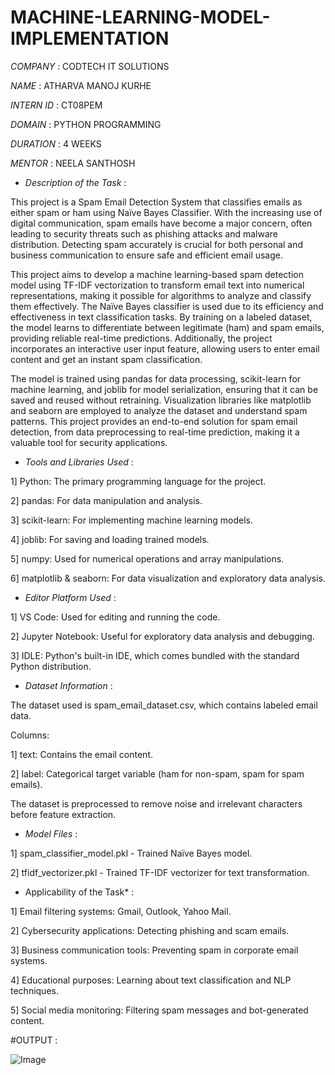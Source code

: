 # MACHINE-LEARNING-MODEL-IMPLEMENTATION

*COMPANY* : CODTECH IT SOLUTIONS

*NAME* : ATHARVA MANOJ KURHE

*INTERN ID* : CT08PEM

*DOMAIN* : PYTHON PROGRAMMING

*DURATION* : 4 WEEKS

*MENTOR* : NEELA SANTHOSH

* *Description of the Task* :

This project is a Spam Email Detection System that classifies emails as either spam or ham using Naïve Bayes Classifier. With the increasing use of digital communication, spam emails have become a major concern, often leading to security threats such as phishing attacks and malware distribution. Detecting spam accurately is crucial for both personal and business communication to ensure safe and efficient email usage.

This project aims to develop a machine learning-based spam detection model using TF-IDF vectorization to transform email text into numerical representations, making it possible for algorithms to analyze and classify them effectively. The Naïve Bayes classifier is used due to its efficiency and effectiveness in text classification tasks. By training on a labeled dataset, the model learns to differentiate between legitimate (ham) and spam emails, providing reliable real-time predictions. Additionally, the project incorporates an interactive user input feature, allowing users to enter email content and get an instant spam classification.

The model is trained using pandas for data processing, scikit-learn for machine learning, and joblib for model serialization, ensuring that it can be saved and reused without retraining. Visualization libraries like matplotlib and seaborn are employed to analyze the dataset and understand spam patterns. This project provides an end-to-end solution for spam email detection, from data preprocessing to real-time prediction, making it a valuable tool for security applications.

* *Tools and Libraries Used* : 

1] Python: The primary programming language for the project.

2] pandas: For data manipulation and analysis.

3] scikit-learn: For implementing machine learning models.

4] joblib: For saving and loading trained models.

5] numpy: Used for numerical operations and array manipulations.

6] matplotlib & seaborn: For data visualization and exploratory data analysis.

* *Editor Platform Used* :

1] VS Code: Used for editing and running the code.

2] Jupyter Notebook: Useful for exploratory data analysis and debugging.

3] IDLE: Python's built-in IDE, which comes bundled with the standard Python distribution.

* *Dataset Information* :

The dataset used is spam_email_dataset.csv, which contains labeled email data.

Columns:

1] text: Contains the email content.

2] label: Categorical target variable (ham for non-spam, spam for spam emails).

The dataset is preprocessed to remove noise and irrelevant characters before feature extraction.

* *Model Files* :

1] spam_classifier_model.pkl - Trained Naïve Bayes model.

2] tfidf_vectorizer.pkl - Trained TF-IDF vectorizer for text transformation.

* Applicability of the Task* :

1] Email filtering systems: Gmail, Outlook, Yahoo Mail.

2] Cybersecurity applications: Detecting phishing and scam emails.

3] Business communication tools: Preventing spam in corporate email systems.

4] Educational purposes: Learning about text classification and NLP techniques.

5] Social media monitoring: Filtering spam messages and bot-generated content.

#OUTPUT :

![Image](https://github.com/user-attachments/assets/75a6dd7c-838d-4d65-9057-a0957361de77)






